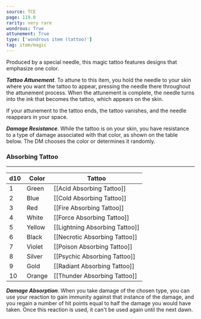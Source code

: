 ```yaml
---
source: TCE
page: 119.0
rarity: very rare
wondrous: True
attunement: True
type: ['wondrous item (tattoo)']
tag: item/magic
---
```


Produced by a special needle, this magic tattoo features designs that emphasize one color.

**_Tattoo Attunement_**. To attune to this item, you hold the needle to your skin where you want the tattoo to appear, pressing the needle there throughout the attunement process. When the attunement is complete, the needle turns into the ink that becomes the tattoo, which appears on the skin.

If your attunement to the tattoo ends, the tattoo vanishes, and the needle reappears in your space.

**_Damage Resistance_**. While the tattoo is on your skin, you have resistance to a type of damage associated with that color, as shown on the table below. The DM chooses the color or determines it randomly.

### Absorbing Tattoo
---
|d10|Color|Tattoo|
|---|---|---------|
|1|Green|[[Acid Absorbing Tattoo]]|
|2|Blue|[[Cold Absorbing Tattoo]]|
|3|Red|[[Fire Absorbing Tattoo]]|
|4|White|[[Force Absorbing Tattoo]]|
|5|Yellow|[[Lightning Absorbing Tattoo]]|
|6|Black|[[Necrotic Absorbing Tattoo]]|
|7|Violet|[[Poison Absorbing Tattoo]]|
|8|Silver|[[Psychic Absorbing Tattoo]]|
|9|Gold|[[Radiant Absorbing Tattoo]]|
|10|Orange|[[Thunder Absorbing Tattoo]]|

**_Damage Absorption_**. When you take damage of the chosen type, you can use your reaction to gain immunity against that instance of the damage, and you regain a number of hit points equal to half the damage you would have taken. Once this reaction is used, it can't be used again until the next dawn.


